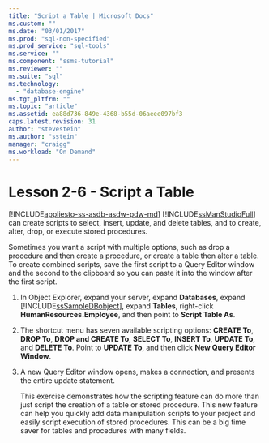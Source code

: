 ```yaml
---
title: "Script a Table | Microsoft Docs"
ms.custom: ""
ms.date: "03/01/2017"
ms.prod: "sql-non-specified"
ms.prod_service: "sql-tools"
ms.service: ""
ms.component: "ssms-tutorial"
ms.reviewer: ""
ms.suite: "sql"
ms.technology: 
  - "database-engine"
ms.tgt_pltfrm: ""
ms.topic: "article"
ms.assetid: ea88d736-849e-4368-b55d-06aeee097bf3
caps.latest.revision: 31
author: "stevestein"
ms.author: "sstein"
manager: "craigg"
ms.workload: "On Demand"
---
```

# Lesson 2-6 - Script a Table
[!INCLUDE[appliesto-ss-asdb-asdw-pdw-md](../../includes/appliesto-ss-asdb-asdw-pdw-md.md)]
[!INCLUDE[ssManStudioFull](../../includes/ssmanstudiofull-md.md)] can create scripts to select, insert, update, and delete tables, and to create, alter, drop, or execute stored procedures.  
  
Sometimes you want a script with multiple options, such as drop a procedure and then create a procedure, or create a table then alter a table. To create combined scripts, save the first script to a Query Editor window and the second to the clipboard so you can paste it into the window after the first script.  
  
 
1.  In Object Explorer, expand your server, expand **Databases**, expand [!INCLUDE[ssSampleDBobject](../../includes/sssampledbobject-md.md)], expand **Tables**, right-click **HumanResources.Employee**, and then point to **Script Table As**.  
  
2.  The shortcut menu has seven available scripting options: **CREATE To**, **DROP To**, **DROP and CREATE To**, **SELECT To**, **INSERT To**, **UPDATE To**, and **DELETE To**. Point to **UPDATE To**, and then click **New Query Editor Window**.  
  
3.  A new Query Editor window opens, makes a connection, and presents the entire update statement.  
  
    This exercise demonstrates how the scripting feature can do more than just script the creation of a table or stored procedure. This new feature can help you quickly add data manipulation scripts to your project and easily script execution of stored procedures. This can be a big time saver for tables and procedures with many fields.  
  
 
  
  
  
